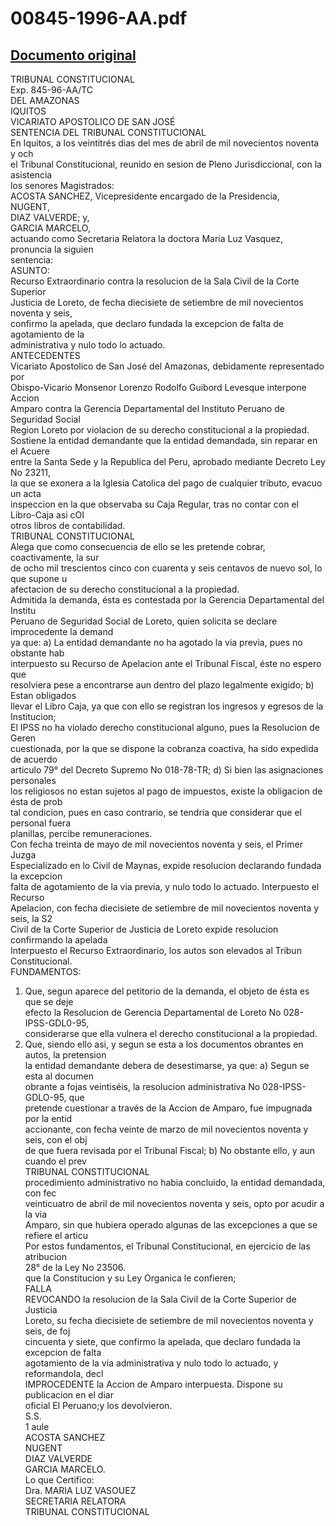 
00845-1996-AA.pdf
=================
  
[Documento original](https://tc.gob.pe/jurisprudencia/1998/00845-1996-AA.pdf)  
---  
TRIBUNAL CONSTITUCIONAL  
Exp. 845-96-AA/TC  
DEL AMAZONAS  
IQUITOS  
VICARIATO APOSTOLICO DE SAN JOSÉ  
SENTENCIA DEL TRIBUNAL CONSTITUCIONAL  
En Iquitos, a los veintitrés dias del mes de abril de mil novecientos noventa y och  
el Tribunal Constitucional, reunido en sesion de Pleno Jurisdiccional, con la asistencia  
los senores Magistrados:  
ACOSTA SANCHEZ, Vicepresidente encargado de la Presidencia,  
NUGENT,  
DIAZ VALVERDE; y,  
GARCIA MARCELO,  
actuando como Secretaria Relatora la doctora Maria Luz Vasquez, pronuncia la siguien  
sentencia:  
ASUNTO:  
Recurso Extraordinario contra la resolucion de la Sala Civil de la Corte Superior  
Justicia de Loreto, de fecha diecisiete de setiembre de mil novecientos noventa y seis,  
confirmo la apelada, que declaro fundada la excepcion de falta de agotamiento de la  
administrativa y nulo todo lo actuado.  
ANTECEDENTES  
Vicariato Apostolico de San José del Amazonas, debidamente representado por  
Obispo-Vicario Monsenor Lorenzo Rodolfo Guibord Levesque interpone Accion  
Amparo contra la Gerencia Departamental del Instituto Peruano de Seguridad Social  
Region Loreto por violacion de su derecho constitucional a la propiedad.  
Sostiene la entidad demandante que la entidad demandada, sin reparar en el Acuere  
entre la Santa Sede y la Republica del Peru, aprobado mediante Decreto Ley No 23211,  
la que se exonera a la Iglesia Catolica del pago de cualquier tributo, evacuo un acta  
inspeccion en la que observaba su Caja Regular, tras no contar con el Libro-Caja asi cOI  
otros libros de contabilidad.  
TRIBUNAL CONSTITUCIONAL  
Alega que como consecuencia de ello se les pretende cobrar, coactivamente, la sur  
de ocho mil trescientos cinco con cuarenta y seis centavos de nuevo sol, lo que supone u  
afectacion de su derecho constitucional a la propiedad.  
Admitida la demanda, ésta es contestada por la Gerencia Departamental del Institu  
Peruano de Seguridad Social de Loreto, quien solicita se declare improcedente la demand  
ya que: a) La entidad demandante no ha agotado la via previa, pues no obstante hab  
interpuesto su Recurso de Apelacion ante el Tribunal Fiscal, éste no espero que  
resolviera pese a encontrarse aun dentro del plazo legalmente exigido; b) Estan obligados  
llevar el Libro Caja, ya que con ello se registran los ingresos y egresos de la Institucion;  
El IPSS no ha violado derecho constitucional alguno, pues la Resolucion de Geren  
cuestionada, por la que se dispone la cobranza coactiva, ha sido expedida de acuerdo  
articulo 79° del Decreto Supremo No 018-78-TR; d) Si bien las asignaciones personales  
los religiosos no estan sujetos al pago de impuestos, existe la obligacion de ésta de prob  
tal condicion, pues en caso contrario, se tendria que considerar que el personal fuera  
planillas, percibe remuneraciones.  
Con fecha treinta de mayo de mil novecientos noventa y seis, el Primer Juzga  
Especializado en lo Civil de Maynas, expide resolucion declarando fundada la excepcion  
falta de agotamiento de la via previa, y nulo todo lo actuado. Interpuesto el Recurso  
Apelacion, con fecha diecisiete de setiembre de mil novecientos noventa y seis, la S2  
Civil de la Corte Superior de Justicia de Loreto expide resolucion confirmando la apelada  
Interpuesto el Recurso Extraordinario, los autos son elevados al Tribun  
Constitucional.  
FUNDAMENTOS:  
1. Que, segun aparece del petitorio de la demanda, el objeto de ésta es que se deje  
efecto la Resolucion de Gerencia Departamental de Loreto No 028-IPSS-GDL0-95,  
considerarse que ella vulnera el derecho constitucional a la propiedad.  
2. Que, siendo ello asi, y segun se esta a los documentos obrantes en autos, la pretension  
la entidad demandante debera de desestimarse, ya que: a) Segun se esta al documen  
obrante a fojas veintiséis, la resolucion administrativa No 028-IPSS-GDLO-95, que  
pretende cuestionar a través de la Accion de Amparo, fue impugnada por la entid  
accionante, con fecha veinte de marzo de mil novecientos noventa y seis, con el obj  
de que fuera revisada por el Tribunal Fiscal; b) No obstante ello, y aun cuando el prev  
TRIBUNAL CONSTITUCIONAL  
procedimiento administrativo no habia concluido, la entidad demandada, con fec  
veinticuatro de abril de mil novecientos noventa y seis, opto por acudir a la via  
Amparo, sin que hubiera operado algunas de las excepciones a que se refiere el articu  
Por estos fundamentos, el Tribunal Constitucional, en ejercicio de las atribucion  
28° de la Ley No 23506.  
que la Constitucion y su Ley Organica le confieren;  
FALLA  
REVOCANDO la resolucion de la Sala Civil de la Corte Superior de Justicia  
Loreto, su fecha diecisiete de setiembre de mil novecientos noventa y seis, de foj  
cincuenta y siete, que confirmo la apelada, que declaro fundada la excepcion de falta  
agotamiento de la via administrativa y nulo todo lo actuado, y reformandola, decl  
IMPROCEDENTE la Accion de Amparo interpuesta. Dispone su publicacion en el diar  
oficial El Peruano;y los devolvieron.  
S.S.  
1 aule  
ACOSTA SANCHEZ  
NUGENT  
DIAZ VALVERDE  
GARCIA MARCELO.  
Lo que Certifico:  
Dra. MARIA LUZ VASOUEZ  
SECRETARIA RELATORA  
TRIBUNAL CONSTITUCIONAL